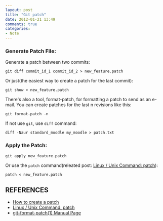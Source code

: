 ```yaml
---
layout: post
title: "Git patch"
date: 2012-01-21 13:49
comments: true
categories: 
- Note
---
```


### Generate Patch File:
Generate a patch between two commits:

    git diff commit_id_1 commit_id_2 > new_feature.patch

Or just(the easiest way to create a patch for the last commit):

    git show > new_feature.patch

There's also a tool, format-patch, for formatting a patch to send as an e-mail. You can create patches for the last n revisions like this:

    git format-patch -n

If not use `git`, use `diff` command:

    diff -Naur standard_moodle my_moodle > patch.txt

### Apply the Patch:

    git apply new_feature.patch

Or use the `patch` command(releated post: [Linux / Unix Command: patch][]):

    patch < new_feature.patch

## REFERENCES

- [How to create a patch][]
- [Linux / Unix Command: patch][]
- [git-format-patch(1) Manual Page][]

[How to create a patch]: http://docs.moodle.org/dev/How_to_create_a_patch
[Linux / Unix Command: patch]: http://linux.about.com/od/commands/l/blcmdl1_patch.htm
[git-format-patch(1) Manual Page]: http://schacon.github.com/git/git-format-patch.html
